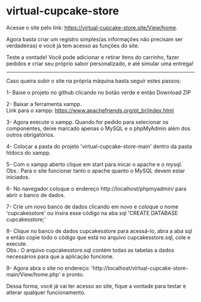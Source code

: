 # virtual-cupcake-store

Acesse o site pelo link: https://virtual-cupcake-store.site/View/home.

Agora basta criar um registro simples(as informações não precisam ser verdadeiras) e você já tem acesso as funções do site.

Teste a vontade! Você pode adicionar e retirar itens do carrinho, fazer pedidos e criar seu próprio sabor personalizado, e até simular uma entrega!

---  

Caso queira subir o site na própria máquina basta seguir estes passos: 

1- Baixe o projeto no github clicando no botão verde e então Download ZIP

2- Baixar a ferramenta xampp.  
Link para o xampp: https://www.apachefriends.org/pt_br/index.html  

3- Agora execute o xampp. Quando for pedido para selecionar os componentes, deixe marcado apenas o MySQL e o phpMyAdmin além dos outros obrigatórios.  

4- Colocar a pasta do projeto 'virtual-cupcake-store-main' dentro da pasta htdocs do xampp.  

5- Com o xampp aberto clique em start para inicar o apache e o mysql.  
Obs.: Para o site funcionar tanto o apache quanto o MySQL devem estar iniciados.  

6- No navegador coloque o endereço http://localhost/phpmyadmin/ para abrir o banco de dados.  

7- Crie um novo banco de dados clicando em novo e coloque o nome 'cupcakesstore' ou insira esse código na aba sql 'CREATE DATABASE cupcakesstore;'  

8- Clique no banco de dados cupcakesstore para acessá-lo, abra a aba sql e então copie todo o código que está no arquivo cupcakesstore.sql, cole e execute.  
Obs.: O arquivo cupcakesstore.sql contém todas as tabelas a dados necessários para que a aplicação funcione.  

9- Agora abra o site no endereço: 'http://localhost/virtual-cupcake-store-main/View/home.php' e pronto.  

Dessa forma, você já vai ter acesso ao site, fique a vontade para testar e alterar qualquer funcionamento.
